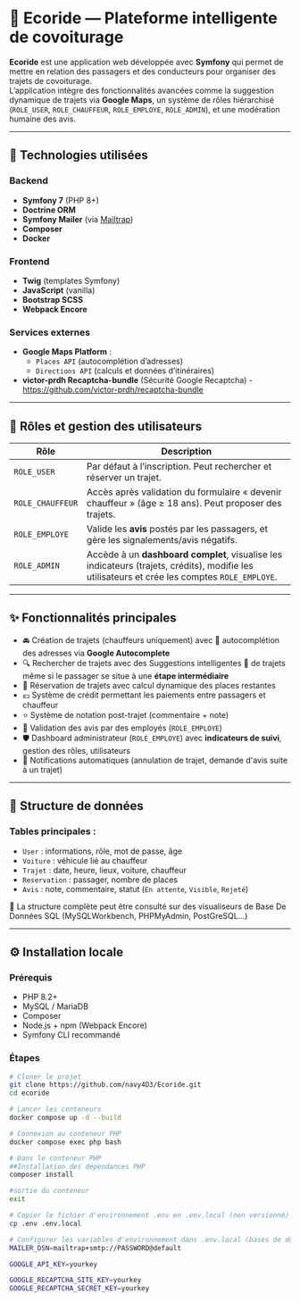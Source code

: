 # 🚗 Ecoride — Plateforme intelligente de covoiturage

**Ecoride** est une application web développée avec **Symfony** qui permet de mettre en relation des passagers et des conducteurs pour organiser des trajets de covoiturage.  
L’application intègre des fonctionnalités avancées comme la suggestion dynamique de trajets via **Google Maps**, un système de rôles hiérarchisé (`ROLE_USER`, `ROLE_CHAUFFEUR`, `ROLE_EMPLOYE`, `ROLE_ADMIN`), et une modération humaine des avis.

---

## 🧰 Technologies utilisées

### Backend
- **Symfony 7** (PHP 8+)
- **Doctrine ORM**
- **Symfony Mailer** (via [Mailtrap](https://mailtrap.io/))
- **Composer**
- **Docker**

### Frontend
- **Twig** (templates Symfony)
- **JavaScript** (vanilla)
- **Bootstrap SCSS**
- **Webpack Encore**

### Services externes
- **Google Maps Platform** :
  - `Places API` (autocomplétion d’adresses)
  - `Directions API` (calculs et données d’itinéraires)
- **victor-prdh Recaptcha-bundle** (Sécurité Google Recaptcha) - https://github.com/victor-prdh/recaptcha-bundle
---

## 🔐 Rôles et gestion des utilisateurs

| Rôle | Description |
|------|-------------|
| `ROLE_USER` | Par défaut à l’inscription. Peut rechercher et réserver un trajet. |
| `ROLE_CHAUFFEUR` | Accès après validation du formulaire « devenir chauffeur » (âge ≥ 18 ans). Peut proposer des trajets. |
| `ROLE_EMPLOYE` | Valide les **avis** postés par les passagers, et gère les signalements/avis négatifs. |
| `ROLE_ADMIN` | Accède à un **dashboard complet**, visualise les indicateurs (trajets, crédits), modifie les utilisateurs et crée les comptes `ROLE_EMPLOYE`. |

---

## ✨ Fonctionnalités principales


- 🚘 Création de trajets (chauffeurs uniquement) avec 📍 autocomplétion des adresses via **Google Autocomplete**
- 🔍 Rechercher de trajets avec des  Suggestions intelligentes 🧠 de trajets même si le passager se situe à une **étape intermédiaire**
- 📆 Réservation de trajets avec calcul dynamique des places restantes
- 💶 Système de crédit permettant les paiements entre passagers et chauffeur
- ⭐ Système de notation post-trajet (commentaire + note)
- 🧾 Validation des avis par des employés (`ROLE_EMPLOYE`)
- 🛡 Dashboard administrateur (`ROLE_EMPLOYE`) avec **indicateurs de suivi**, gestion des rôles, utilisateurs
- 📧 Notifications automatiques (annulation de trajet, demande d'avis suite à un trajet)


---

## 🧪 Structure de données

### Tables principales :
- `User` : informations, rôle, mot de passe, âge
- `Voiture` : véhicule lié au chauffeur
- `Trajet` : date, heure, lieux, voiture, chauffeur
- `Reservation` : passager, nombre de places
- `Avis` : note, commentaire, statut (`En attente`, `Visible`, `Rejeté`)

📁 La structure complète peut être consulté sur des visualiseurs de Base De Données SQL (MySQLWorkbench, PHPMyAdmin, PostGreSQL...)

---

## ⚙️ Installation locale

### Prérequis
- PHP 8.2+
- MySQL / MariaDB
- Composer
- Node.js + npm (Webpack Encore)
- Symfony CLI recommandé

### Étapes

```bash
# Cloner le projet
git clone https://github.com/navy4D3/Ecoride.git
cd ecoride

# Lancer les conteneurs
docker compose up -d --build

# Connexion au conteneur PHP
docker compose exec php bash

# Dans le conteneur PHP
##Installation des dépendances PHP
composer install

#sortie du conteneur
exit

# Copier le fichier d'environnement .env en .env.local (non versionné)
cp .env .env.local

# Configurer les variables d'environnement dans .env.local (bases de données, mailer, google keys)
MAILER_DSN=mailtrap+smtp://PASSWORD@default

GOOGLE_API_KEY=yourkey

GOOGLE_RECAPTCHA_SITE_KEY=yourkey
GOOGLE_RECAPTCHA_SECRET_KEY=yourkey
